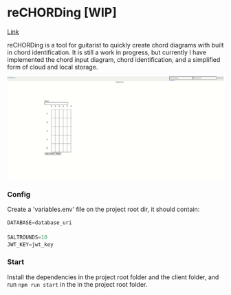 # reCHORDing [WIP]

[Link](http://rechording.us-west-1.elasticbeanstalk.com)

reCHORDing is a tool for guitarist to quickly create chord diagrams with built in chord identification.
It is still a work in progress, but currently I have implemented the chord input diagram, chord identification, and a simplified form of cloud and local storage.

![preview](resources/rechording_1_20_21.gif)

### Config
Create a 'variables.env' file on the project root dir, it should contain:

```js
DATABASE=database_uri

SALTROUNDS=10
JWT_KEY=jwt_key
```

### Start
Install the dependencies in the project root folder and the client folder, and run ```npm run start``` in the in the project root folder.

